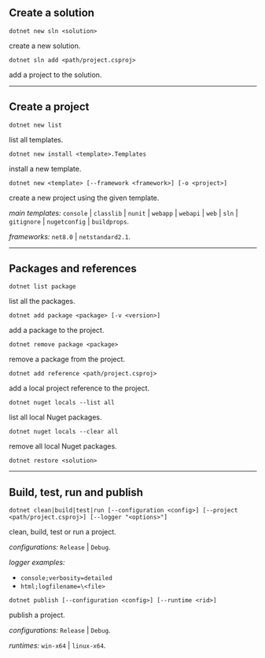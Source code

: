 ## Create a solution

```
dotnet new sln <solution>
```

create a new solution.

```
dotnet sln add <path/project.csproj>
```

add a project to the solution.

___

## Create a project

```
dotnet new list
```

list all templates.

```
dotnet new install <template>.Templates
```

install a new template.

```
dotnet new <template> [--framework <framework>] [-o <project>]
```

create a new project using the given template.

_main templates:_ `console` | `classlib` | `nunit` | `webapp` | `webapi` | `web` | `sln` | `gitignore` | `nugetconfig` | `buildprops`.

_frameworks:_ `net8.0` | `netstandard2.1`.

___

## Packages and references

```
dotnet list package
```

list all the packages.

```
dotnet add package <package> [-v <version>]
```

add a package to the project.

```
dotnet remove package <package>
```

remove a package from the project.

```
dotnet add reference <path/project.csproj>
```

add a local project reference to the project.

```
dotnet nuget locals --list all
```

list all local Nuget packages.

```
dotnet nuget locals --clear all
```

remove all local Nuget packages.

```
dotnet restore <solution>
```

___

## Build, test, run and publish

```
dotnet clean|build|test|run [--configuration <config>] [--project <path/project.csproj>] [--logger "<options>"]
```

clean, build, test or run a project.

_configurations:_ `Release` | `Debug`.

_logger examples:_
- `console;verbosity=detailed`
- `html;logfilename=\<file>`

```
dotnet publish [--configuration <config>] [--runtime <rid>]
```

publish a project.

_configurations:_ `Release` | `Debug`.

_runtimes:_ `win-x64` | `linux-x64`.